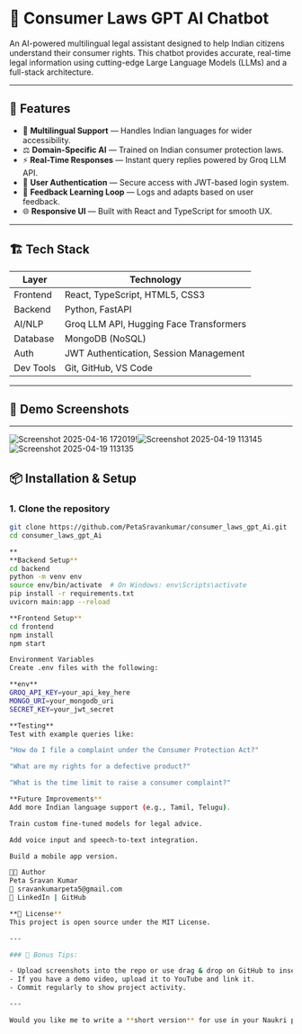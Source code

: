 # 🧠 Consumer Laws GPT AI Chatbot

An AI-powered multilingual legal assistant designed to help Indian citizens understand their consumer rights. This chatbot provides accurate, real-time legal information using cutting-edge Large Language Models (LLMs) and a full-stack architecture.

---

## 🚀 Features

- 💬 **Multilingual Support** — Handles Indian languages for wider accessibility.
- ⚖️ **Domain-Specific AI** — Trained on Indian consumer protection laws.
- ⚡ **Real-Time Responses** — Instant query replies powered by Groq LLM API.
- 🔐 **User Authentication** — Secure access with JWT-based login system.
- 🧠 **Feedback Learning Loop** — Logs and adapts based on user feedback.
- 🌐 **Responsive UI** — Built with React and TypeScript for smooth UX.

---

## 🏗️ Tech Stack

| Layer        | Technology                            |
|--------------|----------------------------------------|
| Frontend     | React, TypeScript, HTML5, CSS3         |
| Backend      | Python, FastAPI                        |
| AI/NLP       | Groq LLM API, Hugging Face Transformers|
| Database     | MongoDB (NoSQL)                        |
| Auth         | JWT Authentication, Session Management |
| Dev Tools    | Git, GitHub, VS Code                   |

---

## 📸 Demo Screenshots



---
![Screenshot 2025-04-16 172019](https://github.com/user-attachments/assets/7325359b-a5ab-4c5e-a724-0c37f1e7e428)!![Screenshot 2025-04-19 113145](https://github.com/user-attachments/assets/51290131-f024-4a92-861f-4a4ed7fcb52a)
![Screenshot 2025-04-19 113135](https://github.com/user-attachments/assets/ecb7a677-e36a-46da-a2cb-d75c78fd1226)



## 📦 Installation & Setup

### 1. Clone the repository
```bash
git clone https://github.com/PetaSravankumar/consumer_laws_gpt_Ai.git
cd consumer_laws_gpt_Ai

**
**Backend Setup**
cd backend
python -m venv env
source env/bin/activate  # On Windows: env\Scripts\activate
pip install -r requirements.txt
uvicorn main:app --reload

**Frontend Setup**
cd frontend
npm install
npm start

Environment Variables
Create .env files with the following:

**env**
GROQ_API_KEY=your_api_key_here
MONGO_URI=your_mongodb_uri
SECRET_KEY=your_jwt_secret

**Testing**
Test with example queries like:

"How do I file a complaint under the Consumer Protection Act?"

"What are my rights for a defective product?"

"What is the time limit to raise a consumer complaint?"

**Future Improvements**
Add more Indian language support (e.g., Tamil, Telugu).

Train custom fine-tuned models for legal advice.

Add voice input and speech-to-text integration.

Build a mobile app version.

👨‍💻 Author
Peta Sravan Kumar
📧 sravankumarpeta5@gmail.com
🔗 LinkedIn | GitHub

**📝 License**
This project is open source under the MIT License.

---

### 📎 Bonus Tips:

- Upload screenshots into the repo or use drag & drop on GitHub to insert images in README.
- If you have a demo video, upload it to YouTube and link it.
- Commit regularly to show project activity.

---

Would you like me to write a **short version** for use in your Naukri profile or project description too?
